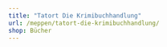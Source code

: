 ```yaml
---
title: "Tatort Die Krimibuchhandlung"
url: /meppen/tatort-die-krimibuchhandlung/
shop: Bücher
---
```

